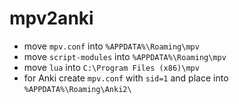 # mpv2anki

- move `mpv.conf` into `%APPDATA%\Roaming\mpv`
- move `script-modules` into `%APPDATA%\Roaming\mpv`
- move `lua` into `C:\Program Files (x86)\mpv`
- for Anki create `mpv.conf` with `sid=1` and place into `%APPDATA%\Roaming\Anki2\`